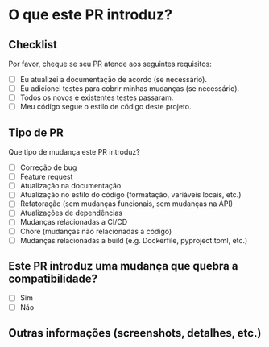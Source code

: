 # O que este PR introduz?

<!-- Por favor, inclua uma descrição deste PR. -->

## Checklist

Por favor, cheque se seu PR atende aos seguintes requisitos:

- [ ] Eu atualizei a documentação de acordo (se necessário).
- [ ] Eu adicionei testes para cobrir minhas mudanças (se necessário).
- [ ] Todos os novos e existentes testes passaram.
- [ ] Meu código segue o estilo de código deste projeto.

## Tipo de PR

Que tipo de mudança este PR introduz?

- [ ] Correção de bug
- [ ] Feature request
- [ ] Atualização na documentação
- [ ] Atualização no estilo do código (formatação, variáveis locais, etc.)
- [ ] Refatoração (sem mudanças funcionais, sem mudanças na API)
- [ ] Atualizações de dependências
- [ ] Mudanças relacionadas a CI/CD
- [ ] Chore (mudanças não relacionadas a código)
- [ ] Mudanças relacionadas a build (e.g. Dockerfile, pyproject.toml, etc.)

## Este PR introduz uma mudança que quebra a compatibilidade?

- [ ] Sim
- [ ] Não

## Outras informações (screenshots, detalhes, etc.)